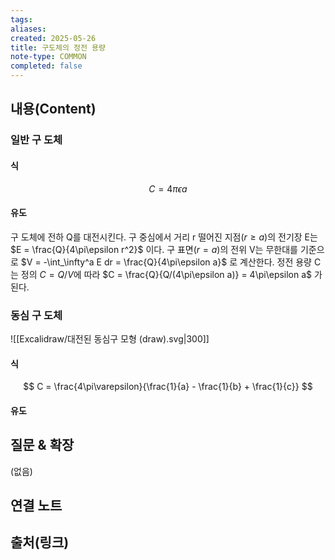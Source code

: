 ```yaml
---
tags:
aliases:
created: 2025-05-26
title: 구도체의 정전 용량
note-type: COMMON
completed: false
---
```


## 내용(Content)
### 일반 구 도체
#### 식
$$
C = 4\pi\epsilon a
$$

#### 유도
구 도체에 전하 Q를 대전시킨다.
구 중심에서 거리 r 떨어진 지점($r \ge a$)의 전기장 E는 $E = \frac{Q}{4\pi\epsilon r^2}$ 이다.
구 표면($r=a$)의 전위 V는 무한대를 기준으로 $V = -\int_\infty^a E dr = \frac{Q}{4\pi\epsilon a}$ 로 계산한다.
정전 용량 C는 정의 $C = Q/V$에 따라 $C = \frac{Q}{Q/(4\pi\epsilon a)} = 4\pi\epsilon a$ 가 된다.

### 동심 구 도체
![[Excalidraw/대전된 동심구 모형 (draw).svg|300]]
#### 식
$$
C = \frac{4\pi\varepsilon}{\frac{1}{a} - \frac{1}{b} + \frac{1}{c}}
$$

#### 유도


## 질문 & 확장

(없음)

## 연결 노트

## 출처(링크)

